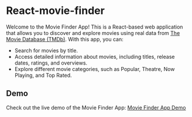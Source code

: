 # React-movie-finder
Welcome to the Movie Finder App! This is a React-based web application that allows you to discover and explore movies using real data from [The Movie Database (TMDb)](https://www.themoviedb.org/). With this app, you can:

- Search for movies by title.
- Access detailed information about movies, including titles, release dates, ratings, and overviews.
- Explore different movie categories, such as Popular, Theatre, Now Playing, and Top Rated.

## Demo

Check out the live demo of the Movie Finder App: [Movie Finder App Demo](https://movie-finder-app-tv.netlify.app/)

